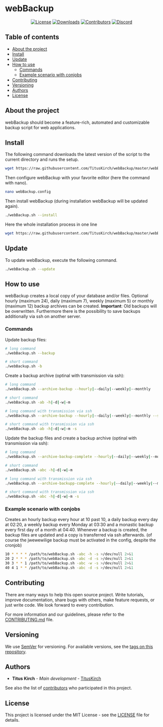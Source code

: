 # webBackup
<p align="center">
    <a href="https://github.com/TitusKirch/webBackup/blob/master/LICENSE"><img src="https://img.shields.io/github/license/TitusKirch/webBackup?label=License&labelColor=30363D&color=2FBF50" alt="License"></a>
    <a href="https://github.com/TitusKirch/webBackup/releases"><img src="https://img.shields.io/github/downloads/TitusKirch/webBackup/total?label=Downloads&labelColor=30363D&color=2FBF50" alt="Downloads"></a>
    <a href="https://github.com/TitusKirch/webBackup/graphs/contributors"><img src="https://img.shields.io/github/contributors/TitusKirch/webBackup?label=Contributors&labelColor=30363D&color=2FBF50" alt="Contributors"></a>
    <a href="https://discord.tkirch.dev"><img src="https://img.shields.io/discord/576562577769889805?label=Discord&labelColor=30363D&color=2FBF50&logoColor=959DA5&logo=Discord" alt="Discord"></a>
</p>

## Table of contents

* [About the project](#about-the-project)
* [Install](#install)
* [Update](#update)
* [How to use](#how-to-use)
    * [Commands](#commands)
    * [Example scenario with conjobs](#example-scenario-withconjobs)
* [Contributing](#contributing)
* [Versioning](#versioning)
* [Authors](#authors)
* [License](#license)

## About the project

webBackup should become a feature-rich, automated and customizable backup script for web applications.

## Install

The following command downloads the latest version of the script to the current directory and runs the setup.
```BASH
wget https://raw.githubusercontent.com/TitusKirch/webBackup/master/webBackup.sh && chmod +x webBackup.sh && ./webBackup.sh --setup
```

Then configure webBackup with your favorite editor (here the command with nano).
```BASH
nano webBackup.config
```

Then install webBackup (during installation webBackup will be updated again).
```BASH
./webBackup.sh --install
```

Here the whole installation process in one line
```BASH
wget https://raw.githubusercontent.com/TitusKirch/webBackup/master/webBackup.sh && chmod +x webBackup.sh && ./webBackup.sh --setup && nano webBackup.config && ./webBackup.sh --install
```

## Update

To update webBackup, execute the following command.
```BASH
./webBackup.sh --update
```

## How to use

webBackup creates a local copy of your database and/or files.
Optional hourly (maximum 24), daily (maximum 7), weekly (maximum 5) or monthly (maximum 12) backup archives can be created. **Important**: Old backups will be overwritten.
Furthermore there is the possibility to save backups additionally via ssh on another server.

### Commands

Update backup files:
```BASH
# long command
./webBackup.sh --backup

# short command
./webBackup.sh -b
```

Create a backup archive (optinal with transmission via ssh):
```BASH
# long command
./webBackup.sh --archive-backup --hourly|--daily|--weekly|--monthly

# short command
./webBackup.sh -ab -h|-d|-w|-m

# long command with transmission via ssh
./webBackup.sh --archive-backup --hourly|--daily|--weekly|--monthly --ssh

# short command with transmission via ssh
./webBackup.sh -ab -h|-d|-w|-m -s
```

Update the backup files and create a backup archive (optinal with transmission via ssh):
```BASH
# long command
./webBackup.sh --archive-backup-complete --hourly|--daily|--weekly|--monthly

# short command
./webBackup.sh -abc -h|-d|-w|-m

# long command with transmission via ssh
./webBackup.sh --archive-backupp-complete --hourly|--daily|--weekly|--monthly --ssh

# short command with transmission via ssh
./webBackup.sh -abc -h|-d|-w|-m -s
```

### Example scenario with conjobs
Creates an hourly backup every hour at 10 past 10, a daily backup every day at 02:20, a weekly backup every Monday at 03:30 and a monastic backup every first day of a month at 04:40. Whenever a backup is created, the backup files are updated and a copy is transferred via ssh afterwards. (of course the jwewewilige backup must be activated in the config, despite the cronjob)
```BASH
10 * * * * /path/to/webBackup.sh -abc -h -s >/dev/null 2>&1
20 2 * * * /path/to/webBackup.sh -abc -d -s >/dev/null 2>&1
30 3 * * 1 /path/to/webBackup.sh -abc -w -s >/dev/null 2>&1
40 4 1 * * /path/to/webBackup.sh -abc -d -s >/dev/null 2>&1
```

## Contributing
There are many ways to help this open source project. Write tutorials, improve documentation, share bugs with others, make feature requests, or just write code. We look forward to every contribution.

For more information and our guidelines, please refer to the [CONTRIBUTING.md](CONTRIBUTING.md) file.

## Versioning

We use [SemVer](http://semver.org/) for versioning. For available versions, see the [tags on this repository](https://github.com/TitusKirch/webBackup/tags). 

## Authors

* **Titus Kirch** - *Main development* - [TitusKirch](https://github.com/TitusKirch)

See also the list of [contributors](https://github.com/TitusKirch/webBackup/graphs/contributors) who participated in this project.

## License

This project is licensed under the MIT License - see the [LICENSE](LICENSE) file for details.

